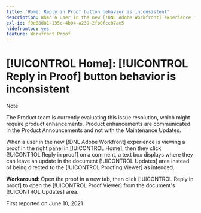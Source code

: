 ```yaml
---
title: 'Home: Reply in Proof button behavior is inconsistent'
description: When a user in the new [!DNL Adobe Workfront] experience is viewing a proof in the right panel in [!UICONTROL Home], then they click [!UICONTROL Reply in proof] on a comment, a text box displays where they can leave an update in the [!UICONTROL document Updates] area instead of being directed to the Proofing Viewer as intended.
exl-id: f9e08d81-135c-4b04-a239-2fb0fcc87ae5
hidefromtoc: yes
feature: Workfront Proof
---
```

# [!UICONTROL Home]: [!UICONTROL Reply in Proof] button behavior is inconsistent

<!--Converted to story-->

>[!NOTE]
>
>The Product team is currently evaluating this issue resolution, which might require product enhancements. Product enhancements are communicated in the Product Announcements and not with the Maintenance Updates.

When a user in the new [!DNL Adobe Workfront] experience is viewing a proof in the right panel in [!UICONTROL Home], then they click [!UICONTROL Reply in proof] on a comment, a text box displays where they can leave an update in the document [!UICONTROL Updates] area instead of being directed to the [!UICONTROL Proofing Viewer] as intended.

**Workaround**: Open the proof in a new tab, then click [!UICONTROL Reply in proof] to open the [!UICONTROL Proof Viewer] from the document's [!UICONTROL Updates] area.

First reported on June 10, 2021
